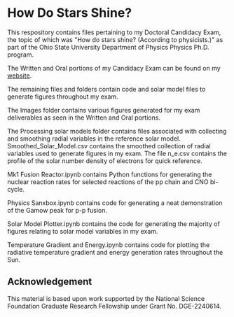 # How Do Stars Shine?
This respository contains files pertaining to my Doctoral Candidacy Exam, the topic of which was "How do stars shine? (According to physicists.)" as part of the Ohio State University Department of Physics Physics Ph.D. program.

The Written and Oral portions of my Candidacy Exam can be found on my <a href="https://u.osu.edu/mzaidel/portfolio/candidacy-exam/">website</a>.

The remaining files and folders contain code and solar model files to generate figures throughout my exam.

The Images folder contains various figures generated for my exam deliverables as seen in the Written and Oral portions.

The Processing solar models folder contains files associated with collecting and smoothing radial variables in the reference solar model. Smoothed_Solar_Model.csv contains the smoothed collection of radial variables used to generate figures in my exam. The file n_e.csv contains the profile of the solar number density of electrons for quick reference.

Mk1 Fusion Reactor.ipynb contains Python functions for generating the nuclear reaction rates for selected reactions of the pp chain and CNO bi-cycle.

Physics Sanxbox.ipynb contains code for generating a neat demonstration of the Gamow peak for p-p fusion.

Solar Model Plotter.ipynb contains the code for generating the majority of figures relating to solar model variables in my exam.

Temperature Gradient and Energy.ipynb contains code for plotting the radiative temperature gradient and energy generation rates throughout the Sun.

## Acknowledgement
This material is based upon work supported by the National Science Foundation Graduate Research Fellowship under Grant No. DGE-2240614.
